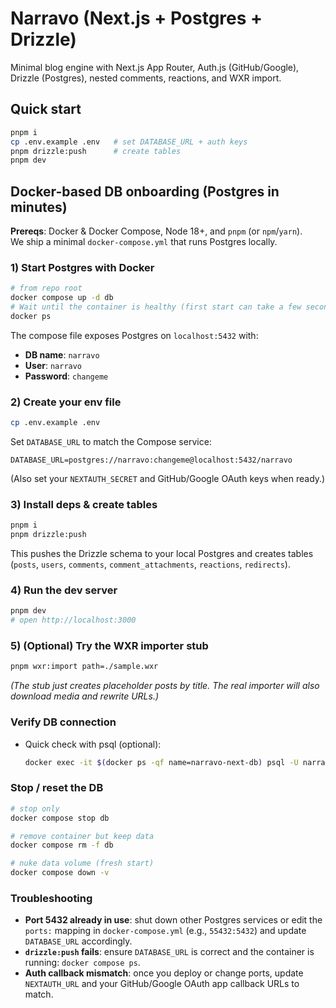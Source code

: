 # Narravo (Next.js + Postgres + Drizzle)

Minimal blog engine with Next.js App Router, Auth.js (GitHub/Google), Drizzle (Postgres), nested comments, reactions, and WXR import.

## Quick start
```bash
pnpm i
cp .env.example .env   # set DATABASE_URL + auth keys
pnpm drizzle:push      # create tables
pnpm dev
```

## Docker-based DB onboarding (Postgres in minutes)

**Prereqs**: Docker & Docker Compose, Node 18+, and `pnpm` (or `npm`/`yarn`).  
We ship a minimal `docker-compose.yml` that runs Postgres locally.

### 1) Start Postgres with Docker
```bash
# from repo root
docker compose up -d db
# Wait until the container is healthy (first start can take a few seconds)
docker ps
```

The compose file exposes Postgres on `localhost:5432` with:
- **DB name**: `narravo`
- **User**: `narravo`
- **Password**: `changeme`

### 2) Create your env file
```bash
cp .env.example .env
```

Set `DATABASE_URL` to match the Compose service:
```
DATABASE_URL=postgres://narravo:changeme@localhost:5432/narravo
```

(Also set your `NEXTAUTH_SECRET` and GitHub/Google OAuth keys when ready.)

### 3) Install deps & create tables
```bash
pnpm i
pnpm drizzle:push
```

This pushes the Drizzle schema to your local Postgres and creates tables (`posts`, `users`, `comments`, `comment_attachments`, `reactions`, `redirects`).

### 4) Run the dev server
```bash
pnpm dev
# open http://localhost:3000
```

### 5) (Optional) Try the WXR importer stub
```bash
pnpm wxr:import path=./sample.wxr
```
_(The stub just creates placeholder posts by title. The real importer will also download media and rewrite URLs.)_

### Verify DB connection
- Quick check with psql (optional):
  ```bash
  docker exec -it $(docker ps -qf name=narravo-next-db) psql -U narravo -d narravo -c "\dt"
  ```

### Stop / reset the DB
```bash
# stop only
docker compose stop db

# remove container but keep data
docker compose rm -f db

# nuke data volume (fresh start)
docker compose down -v
```

### Troubleshooting
- **Port 5432 already in use**: shut down other Postgres services or edit the `ports:` mapping in `docker-compose.yml` (e.g., `55432:5432`) and update `DATABASE_URL` accordingly.
- **`drizzle:push` fails**: ensure `DATABASE_URL` is correct and the container is running: `docker compose ps`.
- **Auth callback mismatch**: once you deploy or change ports, update `NEXTAUTH_URL` and your GitHub/Google OAuth app callback URLs to match.
